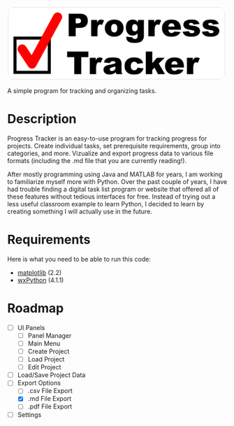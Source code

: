 ![Progress Tracker Logo](resources/logo.png)

A simple program for tracking and organizing tasks.

# Description
Progress Tracker is an easy-to-use program for tracking progress for projects. Create individual tasks, set prerequisite requirements, group into categories, and more. Vizualize and export progress data to various file formats (including the .md file that you are currently reading!).

After mostly programming using Java and MATLAB for years, I am working to familiarize myself more with Python. Over the past couple of years, I have had trouble finding a digital task list program or website that offered all of these features without tedious interfaces for free. Instead of trying out a less useful classroom example to learn Python, I decided to learn by creating something I will actually use in the future.

# Requirements
Here is what you need to be able to run this code:
* [matplotlib](https://matplotlib.org/) (2.2)
* [wxPython](https://wxpython.org/) (4.1.1)

# Roadmap
- [ ] UI Panels
  - [ ] Panel Manager
  - [ ] Main Menu
  - [ ] Create Project
  - [ ] Load Project
  - [ ] Edit Project
- [ ] Load/Save Project Data
- [ ] Export Options
  - [ ] .csv File Export
  - [X] .md File Export
  - [ ] .pdf File Export
- [ ] Settings
